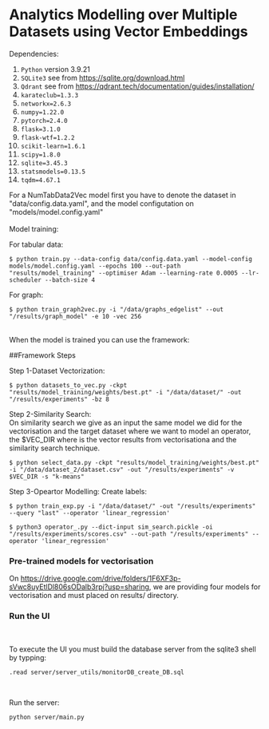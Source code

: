 # Analytics Modelling over Multiple Datasets using Vector Embeddings

Dependencies:

1. `Python` version 3.9.21
2. `SQLite3` see from https://sqlite.org/download.html
3. `Qdrant` see from https://qdrant.tech/documentation/guides/installation/
4. `karateclub=1.3.3`
5. `networkx=2.6.3`
6. `numpy=1.22.0 `
7. `pytorch=2.4.0`
8. `flask=3.1.0`
9. `flask-wtf=1.2.2`
10. `scikit-learn=1.6.1`
11. `scipy=1.8.0`
12. `sqlite=3.45.3`
13. `statsmodels=0.13.5`
14. `tqdm=4.67.1`

For a NumTabData2Vec model first you have to denote the dataset in "data/config.data.yaml", and the model configutation on "models/model.config.yaml"
</br>
</br>
Model training:

For tabular data:

```
$ python train.py --data-config data/config.data.yaml --model-config models/model.config.yaml --epochs 100 --out-path "results/model_training" --optimiser Adam --learning-rate 0.0005 --lr-scheduler --batch-size 4
```

For graph:
```
$ python train_graph2vec.py -i "/data/graphs_edgelist" --out "/results/graph_model" -e 10 -vec 256
```

</br>
When the model is trained you can use the framework:

##Framework Steps

Step 1-Dataset Vectorization:
```
$ python datasets_to_vec.py -ckpt "results/model_training/weights/best.pt" -i "/data/dataset/" -out "/results/experiments" -bz 8
```

Step 2-Similarity Search:
</br>
On similarity search we give as an input the same model we did for the vectorisation and the target dataset where we want to model an operator, the $VEC_DIR where is the vector results from vectorisationa and the similarity search technique.
```
$ python select_data.py -ckpt "results/model_training/weights/best.pt" -i "/data/dataset_2/dataset.csv" -out "/results/experiments" -v $VEC_DIR -s "k-means"
```
Step 3-Opeartor Modelling:
Create labels:
</br>
```
$ python train_exp.py -i "/data/dataset/" -out "/results/experiments" --query "last" --operator 'linear_regression'
```

```
$ python3 operator_.py --dict-input sim_search.pickle -oi "/results/experiments/scores.csv" --out-path "/results/experiments" --operator 'linear_regression'
```

### Pre-trained models for vectorisation
On https://drive.google.com/drive/folders/1F6XF3p-sVwc8uyEtlDl806sODalb3rpj?usp=sharing, we are providing four models for vectorisation and must placed on results/ directory.

### Run the UI 
</br>

To execute the UI you must build the database server from the sqlite3 shell by typping:
```
.read server/server_utils/monitorDB_create_DB.sql
```
</br>

Run the server:
```
python server/main.py
```
